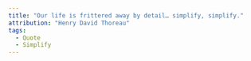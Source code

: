 ```yaml
---
title: "Our life is frittered away by detail… simplify, simplify."
attribution: "Henry David Thoreau"
tags:
  - Quote
  - Simplify
---
```

